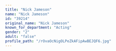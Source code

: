 ```yaml
---
title: "Nick Jameson"
name: "Nick Jameson"
id: "39214"
original_name: "Nick Jameson"
known_for_department: "Acting"
gender: "2"
adult: "false"
profile_path: "/rOvaOcNigOLPeZkAFipAwBEJQF6.jpg"
---
```

